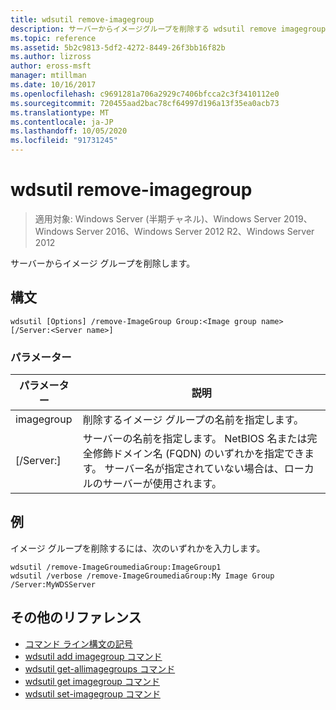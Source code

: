 ```yaml
---
title: wdsutil remove-imagegroup
description: サーバーからイメージグループを削除する wdsutil remove imagegroup の参照記事。
ms.topic: reference
ms.assetid: 5b2c9813-5df2-4272-8449-26f3bb16f82b
ms.author: lizross
author: eross-msft
manager: mtillman
ms.date: 10/16/2017
ms.openlocfilehash: c9691281a706a2929c7406bfcca2c3f3410112e0
ms.sourcegitcommit: 720455aad2bac78cf64997d196a13f35ea0acb73
ms.translationtype: MT
ms.contentlocale: ja-JP
ms.lasthandoff: 10/05/2020
ms.locfileid: "91731245"
---
```

# <a name="wdsutil-remove-imagegroup"></a>wdsutil remove-imagegroup

> 適用対象: Windows Server (半期チャネル)、Windows Server 2019、Windows Server 2016、Windows Server 2012 R2、Windows Server 2012

サーバーからイメージ グループを削除します。

## <a name="syntax"></a>構文
```
wdsutil [Options] /remove-ImageGroup Group:<Image group name> [/Server:<Server name>]
```
### <a name="parameters"></a>パラメーター
|パラメーター|説明|
|-------|--------|
|imagegroup<Image group name>|削除するイメージ グループの名前を指定します。|
|[/Server:<Server name>]|サーバーの名前を指定します。 NetBIOS 名または完全修飾ドメイン名 (FQDN) のいずれかを指定できます。 サーバー名が指定されていない場合は、ローカルのサーバーが使用されます。|
## <a name="examples"></a>例
イメージ グループを削除するには、次のいずれかを入力します。
```
wdsutil /remove-ImageGroumediaGroup:ImageGroup1
wdsutil /verbose /remove-ImageGroumediaGroup:My Image Group /Server:MyWDSServer
```
## <a name="additional-references"></a>その他のリファレンス
- [コマンド ライン構文の記号](command-line-syntax-key.md)
- [wdsutil add imagegroup コマンド](wdsutil-add-imagegroup.md)
- [wdsutil get-allimagegroups コマンド](wdsutil-get-allimagegroups.md)
- [wdsutil get imagegroup コマンド](wdsutil-get-imagegroup.md)
- [wdsutil set-imagegroup コマンド](wdsutil-set-imagegroup.md)
